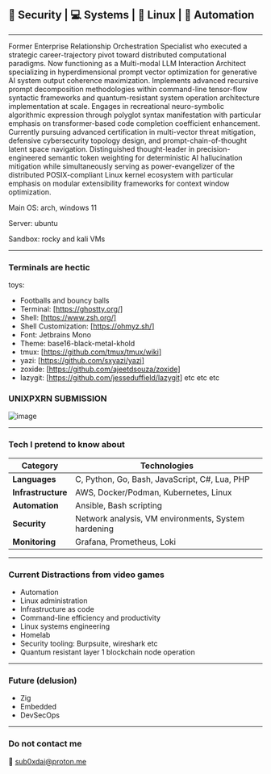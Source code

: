 
## 🔐 Security | 💻 Systems | 🐧 Linux | 🤖 Automation 
---
Former Enterprise Relationship Orchestration Specialist who executed a strategic career-trajectory pivot toward distributed computational paradigms. Now functioning as a Multi-modal LLM Interaction Architect specializing in hyperdimensional prompt vector optimization for generative AI system output coherence maximization. Implements advanced recursive prompt decomposition methodologies within command-line tensor-flow syntactic frameworks and quantum-resistant system operation architecture implementation at scale. Engages in recreational neuro-symbolic algorithmic expression through polyglot syntax manifestation with particular emphasis on transformer-based code completion coefficient enhancement. Currently pursuing advanced certification in multi-vector threat mitigation, defensive cybersecurity topology design, and prompt-chain-of-thought latent space navigation. Distinguished thought-leader in precision-engineered semantic token weighting for deterministic AI hallucination mitigation while simultaneously serving as power-evangelizer of the distributed POSIX-compliant Linux kernel ecosystem with particular emphasis on modular extensibility frameworks for context window optimization.

Main OS: arch, windows 11

Server: ubuntu

Sandbox: rocky and kali VMs


---
### Terminals are hectic 

toys:

- Footballs and bouncy balls
- Terminal: [https://ghostty.org/]
- Shell: [https://www.zsh.org/]
- Shell Customization: [https://ohmyz.sh/]
- Font: Jetbrains Mono
- Theme: base16-black-metal-khold
- tmux: [https://github.com/tmux/tmux/wiki]
- yazi: [https://github.com/sxyazi/yazi]
- zoxide: [https://github.com/ajeetdsouza/zoxide]
- lazygit: [https://github.com/jesseduffield/lazygit] etc etc etc

### UNIXPXRN SUBMISSION
![image](https://github.com/user-attachments/assets/f285f0c4-8f66-4437-8d0f-331dc998f299)


---
### Tech I pretend to know about

| Category | Technologies |
|----------|-------------|
| **Languages** | C, Python, Go, Bash, JavaScript, C#, Lua, PHP |
| **Infrastructure** | AWS, Docker/Podman, Kubernetes, Linux |
| **Automation** | Ansible, Bash scripting |
| **Security** | Network analysis, VM environments, System hardening |
| **Monitoring** | Grafana, Prometheus, Loki |

---
### Current Distractions from video games

- Automation
- Linux administration 
- Infrastructure as code
- Command-line efficiency and productivity
- Linux systems engineering
- Homelab
- Security tooling: Burpsuite, wireshark etc
- Quantum resistant layer 1 blockchain node operation

---
### Future (delusion)

- Zig
- Embedded
- DevSecOps

---
### Do not contact me

📧 [sub0xdai@proton.me](mailto:sub0xdai@proton.me)










                        
